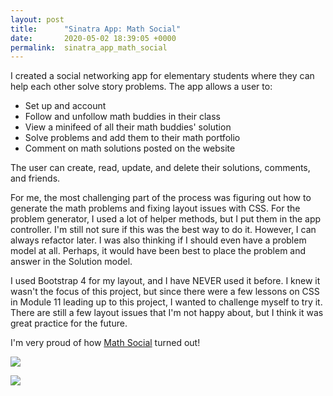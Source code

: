 ```yaml
---
layout: post
title:      "Sinatra App: Math Social"
date:       2020-05-02 18:39:05 +0000
permalink:  sinatra_app_math_social
---
```



I created a social networking app for elementary students where they can help each other solve story problems. The app allows a user to: 

* Set up and account
* Follow and unfollow math buddies in their class
* View a minifeed of all their math buddies' solution
* Solve problems and add them to their math portfolio
* Comment on math solutions posted on the website

The user can create, read, update, and delete their solutions, comments, and friends. 

For me, the most challenging part of the process was figuring out how to generate the math problems and fixing layout issues with CSS. For the problem generator, I used a lot of helper methods, but I put them in the app controller. I'm still not sure if this was the best way to do it. However, I can always refactor later. I was also thinking if I should even have a problem model at all. Perhaps, it would have been best to place the problem and answer in the Solution model. 

I used Bootstrap 4 for my layout, and I have NEVER used it before. I knew it wasn't the focus of this project, but since there were a few lessons on CSS in Module 11 leading up to this project, I wanted to challenge myself to try it. There are still a few layout issues that I'm not happy about, but I think it was great practice for the future. 

I'm very proud of how [Math Social](https://www.youtube.com/watch?v=TPiRGyjSugc&feature=youtu.be) turned out!

![](https://imgur.com/a/iT73nSK)

![](https://imgur.com/a/nsq8WoN)


